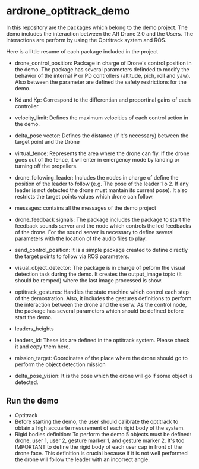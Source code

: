 # ardrone_optitrack_demo

In this repository are the packages which belong to the demo project.
The demo includes the interaction between the AR Drone 2.0 and the Users. The interactions are perform by using the Optritrack system and ROS. 

Here is a little resume of each package included in the project

* drone_control_position:
Package in charge of Drone's control position in the demo. The package has several parameters  definded to modify the behavior of the internal P or PD controllers (altitude, pich, roll and yaw). Also between the parameter are defined the safety restrictions for the demo. 

 * Kd and Kp: Correspond to the differentian and proportinal gains of each controller.
 * velocity_limit: Defines the maximum velocities of each control action in the demo.
 * delta_pose vector: Defines the distance (if it's necessary) between the target point and the Drone
 * virtual_fence: Represents the area where the drone can fly. If the drone goes out of the fence, it wil enter in emergency mode by landing or turning off the propellers.

* drone_following_leader:
Includes the nodes in charge of define the position of the leader to follow (e.g. The pose of the leader 1 o 2. If any leader is not detected the drone must mantain its current pose). It also restricts the target points values which drone can follow. 

* messages:
contains all the messages of the demo project

* drone_feedback signals:
The package includes the package to start the feedback sounds server and the node which controls the led feedbacks of the drone. For the sound server is necessary to define several parameters with the location of the audio files to play.

* send_control_position:
It is a simple package created to define directly the target points to follow via ROS parameters.

* visual_object_detector:
The package is in charge of peform the visual detection task during the demo. It creates the output_image topic (It should be remped) where the last image processed is show.

* optitrack_gestures:
Handles the state machine which control each step of the demostration. Also, it includes the gestures definitions to perform the interaction between the drone and the userw. As the control node, the package has several parameters which should be defined before start the demo.
 * leaders_heights
 * leaders_id: These ids are defined in the optitrack system. Please check it and copy them here.
 * mission_target: Coordinates of the place where the drone should go to perform the object detection mission
 * delta_pose_vision: It is the pose which the drone will go if some object is detected.

## Run the demo

* Optitrack 
 * Before starting the demo, the user should calibrate the optitrack to obtain a high accuarte mesurement of each rigid body of the system. 
 * Rigid  bodies definition: To perform the demo 5 objects must be defined: drone, user 1, user 2, gesture marker 1, and gesture marker 2. It's too IMPORTANT to define the rigid body of each user cap in front of the drone face. This definition is crucial because if it is not well performed the drone will follow the leader with an incorrect angle. 
